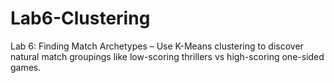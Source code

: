 # Lab6-Clustering
Lab 6: Finding Match Archetypes – Use K-Means clustering to discover natural match groupings like low-scoring thrillers vs high-scoring one-sided games.
